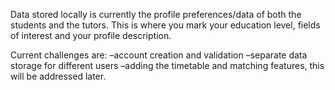 Data stored locally is currently the profile preferences/data of both the students and the tutors. This is where you mark your education level, fields of interest and your profile description.

Current challenges are:
–account creation and validation
–separate data storage for different users
–adding the timetable and matching features, this will be addressed later.
